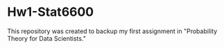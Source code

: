 # Hw1-Stat6600
This repository was created to backup my first assignment in "Probability Theory for Data Scientists."
